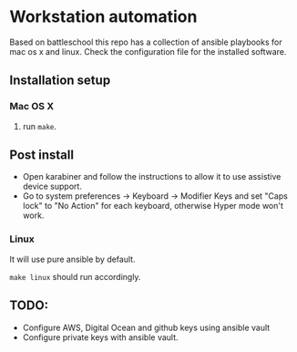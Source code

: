 # Workstation automation

Based on battleschool this repo has a collection of ansible playbooks for mac os x and linux. Check the configuration file for the installed software.

## Installation setup

### Mac OS X

1. run `make`.

## Post install

* Open karabiner and follow the instructions to allow it to use assistive device support.
* Go to system preferences -> Keyboard -> Modifier Keys and set "Caps lock" to "No Action" for each keyboard, otherwise Hyper mode won't work.

### Linux

It will use pure ansible by default.

`make linux` should run accordingly.


## TODO:

- Configure AWS, Digital Ocean and github keys using ansible vault
- Configure private keys with ansible vault.
